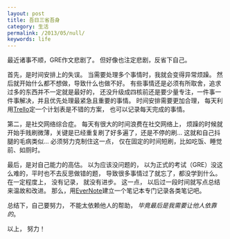 ```yaml
---
layout: post
title: 吾日三省吾身
category: 生活
permalink: /2013/05/null/
keywords: life
---
```


最近诸事不顺，GRE作文悲剧了。 但好像也注定悲剧，反省下自己。

首先，是时间安排上的失误。
当需要处理多个事情时，我就会变得异常烦躁。
然后就开始什么都不想做，导致什么也做不好。
有些事情还是必须有所取舍，追求过多的东西并不一定就是最好的，
还没升级成四核前还是要少量专注，一件事一件事解决，并且优先处理最紧急且重要的事情。
时间安排需要更加合理， 每天利用[Trello](http://trello.com)定一个计划表是不错的方案， 
也可以记录每天完成的事情。

第二，是社交网络综合症。
每天有很大的时间浪费在社交网络上，
烦躁的时候就开始手贱刷微薄，关键是已经重复刷了好多遍了，还是不停的刷... 
这就和自己抖腿的毛病类似... 
必须努力克制住这一点， 仅在固定的时间短刷，比如吃饭、睡觉前、如厕时。

最后，是对自己能力的高估。
以为应该没问题的， 以为正式的考试（GRE）没这么难的，平时也不去反思做错的题，
导致很多事情过了就忘了，都没学到什么。 
在一定程度上， 没有记录， 就没有进步。
这一点， 以后过一段时间就写点总结来温故和改进。
那么，用[EverNote](evernote.com)建立一个笔记本专门记录各类笔记吧。

总结下，自己要努力， 不能太依赖他人的帮助， _毕竟最后是我需要让他人依靠的_。

以上，
努力！

